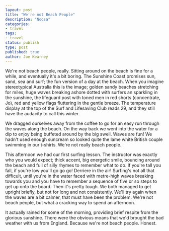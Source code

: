 ```yaml
---
layout: post
title: "We're not Beach People"
description: "Noosa"
categories:
- travel
tags:
- travel
status: publish
type: post
published: true
author: Joe Kearney
---
```


We're not beach people, really. Sitting around on the beach is fine for a while, and eventually it's a bit boring. The Sunshine Coast promises sun, sand, sea and surf; the fun version of a day at the beach. When you imagine stereotypical Australia this is the image; golden sandy beaches stretching for miles, huge waves breaking ashore dotted with surfers an sparkling in the sunshine, the lifeguard post with toned men in red shorts (concentrate, Jo), red and yellow flags fluttering in the gentle breeze. The temperature display at the top of the Surf and Lifesaving Club reads 29, and they still have the audacity to call this winter.

We dragged ourselves away from the coffee to go for an easy run through the waves along the beach. On the way back we went into the water for a dip to enjoy being buffeted around by the big swell. Waves are fun! We hadn't used enough suncream so looked quite the lame white British couple swimming in our t-shirts. We're not really beach people.

This afternoon we had our first surfing lesson. The instructor was exactly who you would expect; thick accent, big energetic smile, bouncing around the beach and full of silly rhymes to remember what to do. If you're tall you fall, if you're low you'll go go go! Derriere in the air! Surfing's not all that difficult, until you're in the water faced with metre-high waves breaking towards you and you have to remember a sequence of five or so steps to get up onto the board. Then it's pretty tough. We both managed to get upright briefly, but not for long and not consistently. We'll try again when the waves are a bit calmer, that must have been the problem. We're not beach people, but what a cracking way to spend an afternoon.

It actually rained for some of the morning, providing brief respite from the glorious sunshine. There were the obvious moans that we'd brought the bad weather with us from England. Because we're not beach people. Honest.